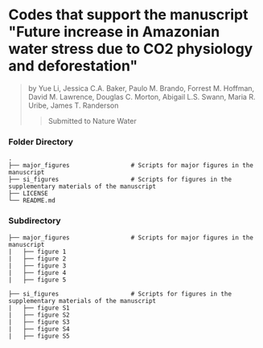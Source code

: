 # Codes that support the manuscript "Future increase in Amazonian water stress due to CO2 physiology and deforestation"
> by Yue Li, Jessica C.A. Baker, Paulo M. Brando, Forrest M. Hoffman, David M. Lawrence, Douglas C. Morton, Abigail L.S. Swann, Maria R. Uribe, James T. Randerson
>> Submitted to Nature Water

### Folder Directory
    .
    ├── major_figures                 # Scripts for major figures in the manuscript
    ├── si_figures                    # Scripts for figures in the supplementary materials of the manuscript
    ├── LICENSE
    └── README.md

### Subdirectory
    ├── major_figures                 # Scripts for major figures in the manuscript
    |   ├── figure 1
    |   ├── figure 2
    |   ├── figure 3
    |   ├── figure 4
    |   ├── figure 5
    
    ├── si_figures                    # Scripts for figures in the supplementary materials of the manuscript
    |   ├── figure S1
    |   ├── figure S2
    |   ├── figure S3
    |   ├── figure S4
    |   ├── figure S5
